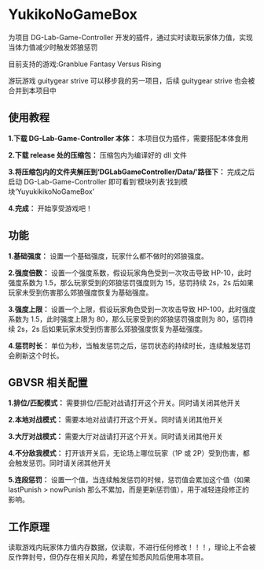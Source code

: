 # YukikoNoGameBox

为项目 DG-Lab-Game-Controller 开发的插件，通过实时读取玩家体力值，实现当体力值减少时触发郊狼惩罚

目前支持的游戏:Granblue Fantasy Versus Rising

游玩游戏 guitygear strive 可以移步我的另一项目，后续 guitygear strive 也会被合并到本项目中

## 使用教程

**1.下载 DG-Lab-Game-Controller 本体：** 本项目仅为插件，需要搭配本体食用

**2.下载 release 处的压缩包：** 压缩包内为编译好的 dll 文件

**3.将压缩包内的文件夹解压到‘DGLabGameController/Data/’路径下：** 完成之后启动 DG-Lab-Game-Controller 即可看到‘模块列表’找到模块‘YuyukikikoNoGameBox’

**4.完成：** 开始享受游戏吧！

## 功能

**1.基础强度：** 设置一个基础强度，玩家什么都不做时的郊狼强度。

**2.强度倍数：** 设置一个强度系数，假设玩家角色受到一次攻击导致 HP-10，此时强度系数为 1.5，那么玩家受到的郊狼惩罚强度则为 15，惩罚持续 2s，2s 后如果玩家未受到伤害那么郊狼强度恢复为基础强度。

**3.强度上限：** 设置一个上限，假设玩家角色受到一次攻击导致 HP-100，此时强度系数为 1.5，此时强度上限为 80，那么玩家受到的郊狼惩罚强度则为 80，惩罚持续 2s，2s 后如果玩家未受到伤害那么郊狼强度恢复为基础强度。

**4.惩罚时长：** 单位为秒，当触发惩罚之后，惩罚状态的持续时长，连续触发惩罚会刷新这个时长。

## GBVSR 相关配置

**1.排位/匹配模式：** 需要排位/匹配对战请打开这个开关。同时请关闭其他开关

**2.本地对战模式：** 需要本地对战请打开这个开关。同时请关闭其他开关

**3.大厅对战模式：** 需要大厅对战请打开这个开关。同时请关闭其他开关

**4.不分敌我模式：** 打开该开关后，无论场上哪位玩家（1P 或 2P）受到伤害，都会触发惩罚。同时请关闭其他开关

**5.连段惩罚：** 设置一个值，当连续触发惩罚的时候，惩罚值会累加这个值（如果 lastPunish > nowPunish 那么不累加，而是更新惩罚值），用于减轻连段修正的影响。

## 工作原理

读取游戏内玩家体力值内存数据，仅读取，不进行任何修改！！！，理论上不会被反作弊封号，但仍存在相关风险，希望在知悉风险后使用本项目。
